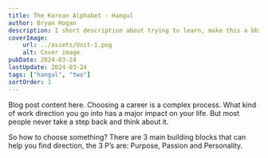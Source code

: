 ```yaml
---
title: The Korean Alphabet - Hangul
author: Bryan Hogan
description: I short description about trying to learn, make this a bbit longer
coverImage:
    url: ../assets/Unit-1.png
    alt: Cover image
pubDate: 2024-03-24
lastUpdate: 2024-03-24
tags: ["hangul", "two"]
sortOrder: 1
---
```

Blog post content here.
Choosing a career is a complex process. What kind of work direction you go into has a major impact on your life. But most people never take a step back and think about it.

So how to choose something? There are 3 main building blocks that can help you find direction, the 3 P’s are: Purpose, Passion and Personality.